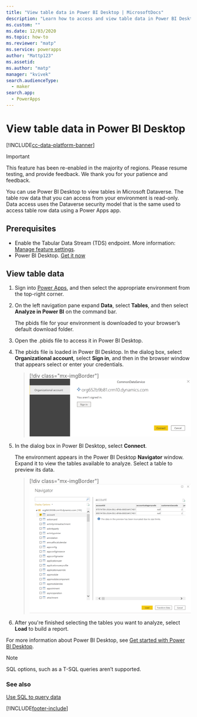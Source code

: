 ```yaml
---
title: "View table data in Power BI Desktop | MicrosoftDocs"
description: "Learn how to access and view table data in Power BI Desktop"
ms.custom: ""
ms.date: 12/03/2020
ms.topic: how-to
ms.reviewer: "matp"
ms.service: powerapps
author: "Mattp123"
ms.assetid: 
ms.author: "matp"
manager: "kvivek"
search.audienceType: 
  - maker
search.app: 
  - PowerApps
---
```

# View table data in Power BI Desktop

[!INCLUDE[cc-data-platform-banner](../../includes/cc-data-platform-banner.md)]

> [!IMPORTANT]
> This feature has been re-enabled in the majority of regions. Please resume testing, and provide feedback. We thank you for your patience and feedback.

You can use Power BI Desktop to view tables in Microsoft Dataverse. The table
row data that you can access from your environment is read-only. Data access
uses the Dataverse security model that is the same used to access
table row data using a Power Apps app.

## Prerequisites

* Enable the Tabular Data Stream (TDS) endpoint. More information: [Manage feature settings](/power-platform/admin/settings-features).
* Power BI Desktop. [Get it now](https://powerbi.microsoft.com/downloads/)
          
## View table data

1.  Sign into [Power Apps](https://make.powerapps.com/), and then select the
    appropriate environment from the top-right corner.

2.  On the left navigation pane expand **Data**, select **Tables**, and then
    select **Analyze in Power BI** on the command bar.

    The pbids file for your environment is downloaded to your browser’s default download folder.

3.  Open the .pbids file to access it in Power BI Desktop.

4.  The pbids file is loaded in Power BI Desktop. In the dialog box, select **Organizational account**, select **Sign in**, and then in the browser window that appears select or enter your credentials.

    > [!div class="mx-imgBorder"] 
    > ![Sign in to connect to your environment](media/power-bi-environment-signin.png "Sign in to connect to your environment")

5.  In the dialog box in Power BI Desktop, select **Connect**.

    The environment appears in the Power BI Desktop **Navigator** window. Expand
    it to view the tables available to analyze. Select a table to preview
    its data.

    > [!div class="mx-imgBorder"] 
    > ![table rows displayed example](media/entity-record-data-displayed.png "table rows displayed example" )

6. After you're finished selecting the tables you want to analyze, select **Load** to build a report.

For more information about Power BI Desktop, see [Get started with Power BI Desktop](/power-bi/desktop-getting-started).

> [!NOTE]
> SQL options, such as a T-SQL queries aren’t supported.

### See also
[Use SQL to query data](../../developer/data-platform/dataverse-sql-query.md)


[!INCLUDE[footer-include](../../includes/footer-banner.md)]